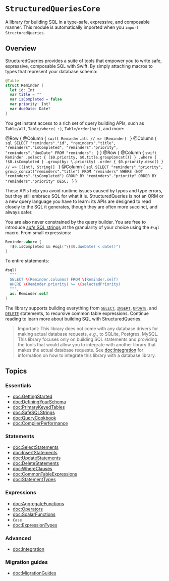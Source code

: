 # ``StructuredQueriesCore``

A library for building SQL in a type-safe, expressive, and composable manner. This module is
automatically imported when you `import StructuredQueries`.

## Overview

StructuredQueries provides a suite of tools that empower you to write safe, expressive, composable
SQL with Swift. By simply attaching macros to types that represent your database schema:

```swift
@Table
struct Reminder {
  let id: Int
  var title = ""
  var isCompleted = false
  var priority: Int?
  var dueDate: Date?
}
```

You get instant access to a rich set of query building APIs, such as ``Table/all``,
``Table/where(_:)``, ``Table/order(by:)``, and more:

@Row {
  @Column {
    ```swift
    Reminder.all
    // => [Reminder]
    ```
  }
  @Column {
    ```sql
    SELECT
      "reminders"."id",
      "reminders"."title",
      "reminders"."isCompleted",
      "reminders"."priority",
      "reminders"."dueDate"
    FROM "reminders";
    ```
  }
}
@Row {
  @Column {
    ```swift
    Reminder
      .select {
        ($0.priority,
         $0.title.groupConcat())
      }
      .where { !$0.isCompleted }
      .group(by: \.priority)
      .order { $0.priority.desc() }
    // => [(Int?, String)]
    ```
  }
  @Column {
    ```sql
    SELECT
      "reminders"."priority",
      group_concat("reminders"."title")
    FROM "reminders"
    WHERE (NOT "reminders"."isCompleted")
    GROUP BY "reminders"."priority"
    ORDER BY "reminders"."priority" DESC;
    ```
  }
}

These APIs help you avoid runtime issues caused by typos and type errors, but they still embrace SQL
for what it is. StructuredQueries is not an ORM or a new query language you have to learn: its APIs
are designed to read closely to the SQL it generates, though they are often more succinct, and
always safer.

You are also never constrained by the query builder. You are free to introduce
[_safe_ SQL strings](<doc:SafeSQLStrings>) at the granularity of your choice using the `#sql`
macro. From small expressions:

```swift
Reminder.where {
  !$0.isCompleted && #sql("\($0.dueDate) < date()")
}
```

To entire statements:

```swift
#sql(
  """
  SELECT \(Reminder.columns) FROM \(Reminder.self)
  WHERE \(Reminder.priority) >= \(selectedPriority)
  """,
  as: Reminder.self
)
```

The library supports building everything from [`SELECT`](<doc:SelectStatements>),
[`INSERT`](<doc:InsertStatements>), [`UPDATE`](<doc:UpdateStatements>), and
[`DELETE`](<doc:DeleteStatements>) statements, to recursive common table expressions. Continue
reading to learn more about building SQL with StructuredQueries.

> Important: This library does not come with any database drivers for making actual database
> requests, _e.g._, to SQLite, Postgres, MySQL. This library focuses only on building SQL statements
> and providing the tools that would allow you to integrate with another library that makes the
> actual database requests. See <doc:Integration> for information on how to integrate this library
> with a database library.

## Topics

### Essentials

- <doc:GettingStarted>
- <doc:DefiningYourSchema>
- <doc:PrimaryKeyedTables>
- <doc:SafeSQLStrings>
- <doc:QueryCookbook>
- <doc:CompilerPerformance>

### Statements

- <doc:SelectStatements>
- <doc:InsertStatements>
- <doc:UpdateStatements>
- <doc:DeleteStatements>
- <doc:WhereClauses>
- <doc:CommonTableExpressions>
- <doc:StatementTypes>

### Expressions

- <doc:AggregateFunctions>
- <doc:Operators>
- <doc:ScalarFunctions>
- ``Case``
- <doc:ExpressionTypes>

### Advanced

- <doc:Integration>

### Migration guides

- <doc:MigrationGuides>
